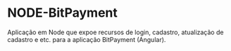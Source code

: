 # NODE-BitPayment

Aplicação em Node que expoe recursos de login, cadastro, atualização de cadastro e etc. para a aplicação BitPayment (Angular).
